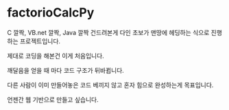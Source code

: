 # factorioCalcPy

C 깔짝, VB.net 깔짝, Java 깔짝 건드려본게 다인 초보가 맨땅에 헤딩하는 식으로 진행하는 프로젝트입니다. 

제대로 코딩을 해본건 이게 처음입니다.

깨달음을 얻을 때 마다 코드 구조가 뒤바뀝니다. 

다른 사람이 이미 만들어놓은 코드 베끼지 않고 혼자 힘으로 완성하는게 목표입니다.

언젠간 웹 기반으로 만들고 싶습니다.
